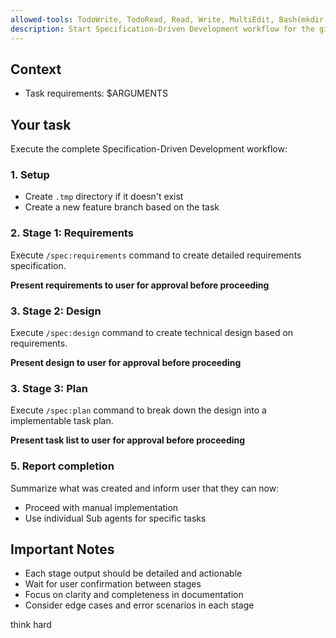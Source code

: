 ```yaml
---
allowed-tools: TodoWrite, TodoRead, Read, Write, MultiEdit, Bash(mkdir:*)
description: Start Specification-Driven Development workflow for the given task
---
```


## Context
- Task requirements: $ARGUMENTS

## Your task
Execute the complete Specification-Driven Development workflow:

### 1. Setup
- Create `.tmp` directory if it doesn't exist
- Create a new feature branch based on the task

### 2. Stage 1: Requirements
Execute `/spec:requirements` command to create detailed requirements specification.

**Present requirements to user for approval before proceeding**

### 3. Stage 2: Design
Execute `/spec:design` command to create technical design based on requirements.

**Present design to user for approval before proceeding**

### 3. Stage 3: Plan
Execute `/spec:plan` command to break down the design into a implementable task plan.

**Present task list to user for approval before proceeding**

### 5. Report completion
Summarize what was created and inform user that they can now:
- Proceed with manual implementation
- Use individual Sub agents for specific tasks

## Important Notes
- Each stage output should be detailed and actionable
- Wait for user confirmation between stages
- Focus on clarity and completeness in documentation
- Consider edge cases and error scenarios in each stage

think hard